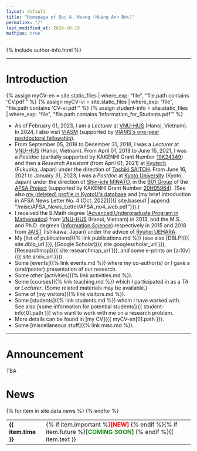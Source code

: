 ```yaml
---
layout: default
title: "Homepage of Duc A. Hoang (Hoàng Anh Đức)"
permalink: "/"
last_modified_at: 2024-10-19
mathjax: true
---
```


<!-- <blockquote class="blockquote" style="margin-bottom:3em">
  <p class="mb-4">You ask me if an ordinary person&#8212;by studying hard&#8212;would get to be able to imagine these things like I imagine. Of course. I was an ordinary person who studied hard. There's no miracle people. It just happens they got interested in this thing, and they learned all this stuff. They're just people. There's no talent or special miracle ability to understand quantum mechanics or a miracle ability to imagine electromagnetic fields that comes without practice and reading and learning and study. So if you take an ordinary person who's willing to devote a great deal of time and study and work and thinking and mathematics, then he's become a scientist.</p>

  <footer class="blockquote-footer" style="float:right">Richard P. Feynman<br />
  [<a href="https://www.bbc.co.uk/programmes/p0198zc1">Richard Feynman: Fun to Imagine (BBC Series, July 1983)</a>] [<a href="https://youtu.be/nYg6jzotiAc&t=3301">YouTube</a>]
  </footer>
</blockquote>

----- -->

{% include author-info.html %}

-----

# Introduction

{% assign myCV-en = site.static_files | where_exp: "file", "file.path contains 'CV.pdf'" %}
{% assign myCV-vi = site.static_files | where_exp: "file", "file.path contains 'CV-vi.pdf'" %}
{% assign student-info = site.static_files | where_exp: "file", "file.path contains 'Information_for_Students.pdf'" %}

* As of February 01, 2023, I am a *Lecturer* at [VNU-HUS](http://hus.vnu.edu.vn/) (Hanoi, Vietnam). In 2024, I also visit [VIASM](https://viasm.edu.vn) (supported by [VIAMS's one-year postdoctoral fellowship](https://viasm.edu.vn/en/information-for-applicants/call-for-applicants/detail/announcement-call-for-proposals-2024)).
* From September 05, 2018 to December 31, 2018, I was a *Lecturer* at [VNU-HUS](http://hus.vnu.edu.vn/) (Hanoi, Vietnam). From April 01, 2019 to June 15, 2021, I was a *Postdoc* (partially supported by KAKENHI Grant Number [19K24349](https://kaken.nii.ac.jp/grant/KAKENHI-PROJECT-19K24349/)) and then a *Research Assistant* (from April 01, 2021) at [Kyutech](https://www.kyutech.ac.jp) (Fukuoka, Japan) under the direction of [Toshiki SAITOH](https://toshikisaitoh.github.io/webpage/). From June 16, 2021 to January 31, 2023, I was a *Postdoc* at [Kyoto University](https://www.kyoto-u.ac.jp/) (Kyoto, Japan) under the direction of [Shin-ichi MINATO](http://www.lab2.kuis.kyoto-u.ac.jp/minato), in the [B01 Group](https://afsa.jp/en/member/#b01) of the [AFSA Project](https://www.afsa.jp/en/) (supported by KAKENHI Grant Number [20H05964](https://kaken.nii.ac.jp/en/grant/KAKENHI-PLANNED-20H05964/)). (See also [my (deleted) profile in KyotoU's database](https://web.archive.org/web/20220702024653/https://kdb.iimc.kyoto-u.ac.jp/profile/en.5844068fa96cdf8c.html) and [my brief introduction in AFSA News Letter No. 4 (Oct. 2022)]({{ site.baseurl | append: "/misc/AFSA_News_Letter/AFSA_no4_web.pdf"}}).)
* I received the B.Math degree ([Advanced Undergraduate Program in Mathematics](http://mim.hus.vnu.edu.vn/sites/default/files/KCT_TTToan_Final.pdf)) from [VNU-HUS](http://hus.vnu.edu.vn/) (Hanoi, Vietnam) in 2013, and the M.S. and Ph.D. degrees ([Information Science](https://www.jaist.ac.jp/english/areas/information-science.html)) respectively in 2015 and 2018 from [JAIST](https://www.jaist.ac.jp/) (Ishikawa, Japan) under the advice of [Ryuhei UEHARA](https://www.jaist.ac.jp/~uehara/).
* My [list of publications]({% link publications.md %}) (see also [DBLP]({{ site.dblp_url }}), [Google Scholar]({{ site.googlescholar_url }}), [Researchmap]({{ site.researchmap_url }}), and some e-prints on [arXiv]({{ site.arxiv_url }})). 
* Some [events]({% link events.md %}) where my co-author(s) or I gave a (oral/poster) presentation of our research.
* Some other [activities]({% link activities.md %}).
* Some [courses]({% link teaching.md %}) which I participated in as a *TA* or *Lecturer*. (Some related materials may be available.)
* Some of [my visitors]({% link visitors.md %}).
* Some [students]({% link students.md %}) whom I have worked with. See also [some information for potential students]({{ student-info[0].path }}) who want to work with me on a research problem.
* More details can be found in [my CV]({{ myCV-en[0].path }}).
* Some [miscellaneous stuff]({% link misc.md %}).

-----

<div class="alert alert-announce" markdown="1">
<h1 class="alert-heading">Announcement</h1>

<!-- * One [post-doc position in Graph Theory/Discrete Optimization is available at Kyoto University, Japan](https://jrecin.jst.go.jp/seek/SeekJorDetail?fn=1&ln=1&id=D124060947&ln_jor=1). The expected starting date is 2024-10-01. -->
<!-- * The [call for presentations](https://dmatheorynet.blogspot.com/2024/04/dmanet-5th-combinatorial.html) of [the 5th **Co**mbinatorial **Re**configuration Workshop (CoRe 2024)](https://joint.imi.kyushu-u.ac.jp/post-15540/) has been announced. The submission deadline is [July 7, 2024, 23:59 (AoE)](https://time.is/2359_7_July_2024_in_Anywhere_on_Earth). -->
<!-- * The [call for presentations](https://dmatheorynet.blogspot.com/2024/04/dmanet-cfp-jcdcg3-2024-sept-10-12-tokyo.html) of [JCDCG^3 2024](https://sites.google.com/view/jcdcg2024) has been announced. The submission deadline is [June 17 (Mon), 2024 (JST)](https://time.is/2359_17_June_2024_in_Tokyo).  -->
<!--* Some events for math and CS students.-->
  <!--* [VIASM REU](https://viasm.edu.vn/hdkh/VIASM-REU-2024). Deadline: May 15, 2024.-->
  <!--* [Application Driven Mathematics](https://institute.vinbigdata.org/programs/application-driven-mathematics/). Application: From April 07 to May 15, 2024.-->
  <!-- * [Thực tập nghiên cứu khoa học tại Viện Toán học năm 2024](http://math.ac.vn/vi/news/1374-thuctapnckh2024.html). Deadline: April 29, 2024.  -->

TBA

</div>

# News

<div class="table-noborder" style="height: 200px; overflow-y: scroll;">
<table>
{% for item in site.data.news %}    
<tr style="padding: 10px;">
    <td style="width: 20%;" {% unless item.present %}class="text-muted"{% endunless %}><strong>{{ item.time }}</strong></td> 
    <td style="width: 80%;" {% unless item.present %}class="text-muted"{% endunless %}>{% if item.important %}<span style="color:red; font-weight: bold;">[NEW] </span>{% endif %}{% if item.future %}<span style="color: #228B22; font-weight: bold;">[COMING SOON] </span>{% endif %}{{ item.text }}</td>
</tr>
{% endfor %}
</table>
</div>
